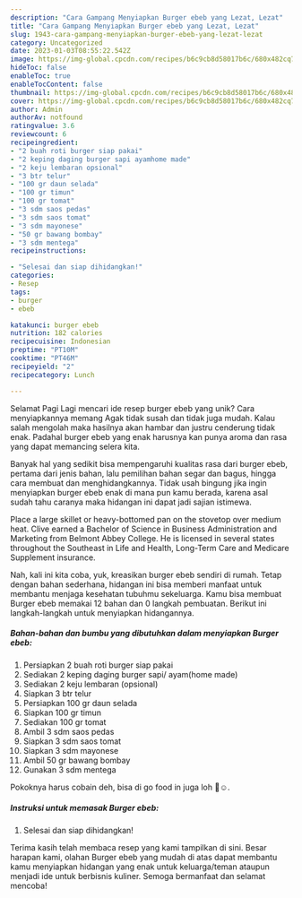 ```yaml
---
description: "Cara Gampang Menyiapkan Burger ebeb yang Lezat, Lezat"
title: "Cara Gampang Menyiapkan Burger ebeb yang Lezat, Lezat"
slug: 1943-cara-gampang-menyiapkan-burger-ebeb-yang-lezat-lezat
category: Uncategorized
date: 2023-01-03T08:55:22.542Z
image: https://img-global.cpcdn.com/recipes/b6c9cb8d58017b6c/680x482cq70/burger-ebeb-foto-resep-utama.jpg
hideToc: false
enableToc: true
enableTocContent: false
thumbnail: https://img-global.cpcdn.com/recipes/b6c9cb8d58017b6c/680x482cq70/burger-ebeb-foto-resep-utama.jpg
cover: https://img-global.cpcdn.com/recipes/b6c9cb8d58017b6c/680x482cq70/burger-ebeb-foto-resep-utama.jpg
author: Admin
authorAv: notfound
ratingvalue: 3.6
reviewcount: 6
recipeingredient:
- "2 buah roti burger siap pakai"
- "2 keping daging burger sapi ayamhome made"
- "2 keju lembaran opsional"
- "3 btr telur"
- "100 gr daun selada"
- "100 gr timun"
- "100 gr tomat"
- "3 sdm saos pedas"
- "3 sdm saos tomat"
- "3 sdm mayonese"
- "50 gr bawang bombay"
- "3 sdm mentega"
recipeinstructions:

- "Selesai dan siap dihidangkan!"
categories:
- Resep
tags:
- burger
- ebeb

katakunci: burger ebeb 
nutrition: 182 calories
recipecuisine: Indonesian
preptime: "PT10M"
cooktime: "PT46M"
recipeyield: "2"
recipecategory: Lunch

---
```



Selamat Pagi Lagi mencari ide resep burger ebeb yang unik? Cara menyiapkannya memang Agak tidak susah dan tidak juga mudah. Kalau salah mengolah maka hasilnya akan hambar dan justru cenderung tidak enak. Padahal burger ebeb yang enak harusnya kan punya aroma dan rasa yang dapat memancing selera kita.


Banyak hal yang sedikit bisa mempengaruhi kualitas rasa dari burger ebeb, pertama dari jenis bahan, lalu pemilihan bahan segar dan bagus, hingga cara membuat dan menghidangkannya. Tidak usah bingung jika ingin menyiapkan burger ebeb enak di mana pun kamu berada, karena asal sudah tahu caranya maka hidangan ini dapat jadi sajian istimewa.

Place a large skillet or heavy-bottomed pan on the stovetop over medium heat. Clive earned a Bachelor of Science in Business Administration and Marketing from Belmont Abbey College. He is licensed in several states throughout the Southeast in Life and Health, Long-Term Care and Medicare Supplement insurance.


Nah, kali ini kita coba, yuk, kreasikan burger ebeb sendiri di rumah. Tetap dengan bahan sederhana, hidangan ini bisa memberi manfaat untuk membantu menjaga kesehatan tubuhmu sekeluarga. Kamu bisa membuat Burger ebeb memakai 12 bahan dan 0 langkah pembuatan. Berikut ini langkah-langkah untuk menyiapkan hidangannya.

<!--inarticleads1-->

##### Bahan-bahan dan bumbu yang dibutuhkan dalam menyiapkan Burger ebeb:

1. Persiapkan 2 buah roti burger siap pakai
1. Sediakan 2 keping daging burger sapi/ ayam(home made)
1. Sediakan 2 keju lembaran (opsional)
1. Siapkan 3 btr telur
1. Persiapkan 100 gr daun selada
1. Siapkan 100 gr timun
1. Sediakan 100 gr tomat
1. Ambil 3 sdm saos pedas
1. Siapkan 3 sdm saos tomat
1. Siapkan 3 sdm mayonese
1. Ambil 50 gr bawang bombay
1. Gunakan 3 sdm mentega


Pokoknya harus cobain deh, bisa di go food in juga loh 🤩☺. 

<!--inarticleads2-->

##### Instruksi untuk memasak Burger ebeb:


1. Selesai dan siap dihidangkan!



Terima kasih telah membaca resep yang kami tampilkan di sini. Besar harapan kami, olahan Burger ebeb yang mudah di atas dapat membantu kamu menyiapkan hidangan yang enak untuk keluarga/teman ataupun menjadi ide untuk berbisnis kuliner. Semoga bermanfaat dan selamat mencoba!
